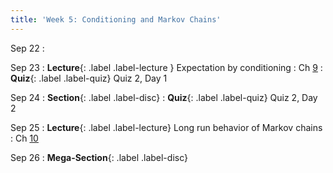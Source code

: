 ```yaml
---
title: 'Week 5: Conditioning and Markov Chains'
---
```


Sep 22
: 

Sep 23
: **Lecture**{: .label .label-lecture } Expectation by conditioning
    : Ch [9](http://prob140.org/textbook/content/Chapter_09/00_Conditioning_Revisited.html)
: **Quiz**{: .label .label-quiz} Quiz 2, Day 1

Sep 24
: **Section**{: .label .label-disc}
: **Quiz**{: .label .label-quiz} Quiz 2, Day 2

Sep 25
: **Lecture**{: .label .label-lecture} Long run behavior of Markov chains
    : Ch [10](http://prob140.org/textbook/content/Chapter_10/00_Markov_Chains.html)

Sep 26
: **Mega-Section**{: .label .label-disc}